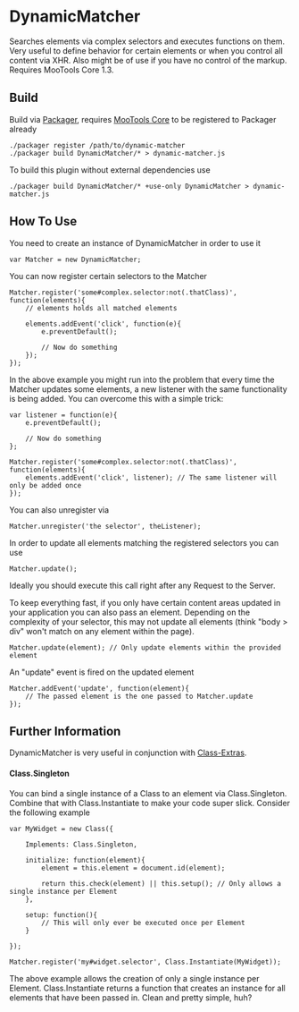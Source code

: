 DynamicMatcher
==============

Searches elements via complex selectors and executes functions on them. Very useful to define behavior for certain elements or when you control all content via XHR. Also might be of use if you have no control of the markup. Requires MooTools Core 1.3.

Build
-----

Build via [Packager](http://github.com/kamicane/packager), requires [MooTools Core](http://github.com/mootools/mootools-core) to be registered to Packager already

	./packager register /path/to/dynamic-matcher
	./packager build DynamicMatcher/* > dynamic-matcher.js

To build this plugin without external dependencies use

	./packager build DynamicMatcher/* +use-only DynamicMatcher > dynamic-matcher.js

How To Use
----------

You need to create an instance of DynamicMatcher in order to use it

	var Matcher = new DynamicMatcher;

You can now register certain selectors to the Matcher

	Matcher.register('some#complex.selector:not(.thatClass)', function(elements){
		// elements holds all matched elements
		
		elements.addEvent('click', function(e){
			e.preventDefault();
			
			// Now do something
		});
	});

In the above example you might run into the problem that every time the Matcher updates some elements, a new listener with the same functionality is being added. You can overcome this with a simple trick:

	var listener = function(e){
		e.preventDefault();
	
		// Now do something
	};
	
	Matcher.register('some#complex.selector:not(.thatClass)', function(elements){
		elements.addEvent('click', listener); // The same listener will only be added once
	});

You can also unregister via

	Matcher.unregister('the selector', theListener);

In order to update all elements matching the registered selectors you can use

	Matcher.update();

Ideally you should execute this call right after any Request to the Server.


To keep everything fast, if you only have certain content areas updated in your application you can also pass an element. Depending on the complexity of your selector, this may not update all elements (think "body > div" won't match on any element within the page).

	Matcher.update(element); // Only update elements within the provided element

An "update" event is fired on the updated element

	Matcher.addEvent('update', function(element){
		// The passed element is the one passed to Matcher.update
	});

Further Information
-------------------

DynamicMatcher is very useful in conjunction with [Class-Extras](http://github.com/cpojer/mootools-class-extras).

#### Class.Singleton

You can bind a single instance of a Class to an element via Class.Singleton. Combine that with Class.Instantiate to make your code super slick. Consider the following example

	var MyWidget = new Class({

	    Implements: Class.Singleton,

	    initialize: function(element){
			element = this.element = document.id(element);
			
	        return this.check(element) || this.setup(); // Only allows a single instance per Element
	    },

	    setup: function(){
			// This will only ever be executed once per Element
		}

	});
	
	Matcher.register('my#widget.selector', Class.Instantiate(MyWidget));

The above example allows the creation of only a single instance per Element. Class.Instantiate returns a function that creates an instance for all elements that have been passed in. Clean and pretty simple, huh?